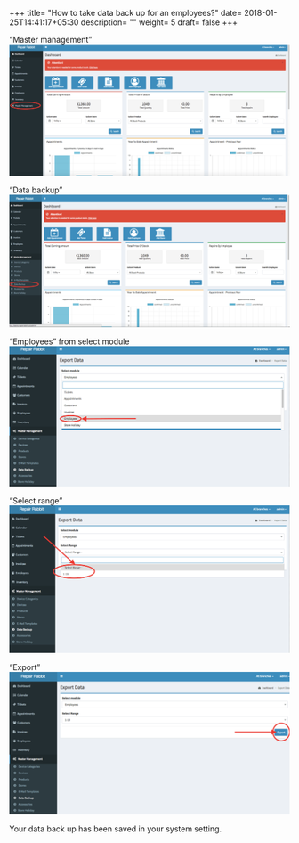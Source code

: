 +++
title= "How to take data back up for an employees?"
date= 2018-01-25T14:41:17+05:30
description= ""
weight= 5
draft= false
+++




“Master management”
![How to take data back up for an employees?](/images/data_backup_employees/go_to_master_management.png)

“Data backup”
![How to take data back up for an employees?](/images/data_backup_employees/select_data_backup.png)

“Employees” from select module
![How to take data back up for an employees?](/images/data_backup_employees/select_employees.png)

“Select range”
![How to take data back up for an employees?](/images/data_backup_employees/select_range.png)

“Export” 
![How to take data back up for an employees?](/images/data_backup_employees/select_export.png)


Your data back up has been saved in your system setting.